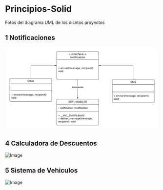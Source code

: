 # Principios-Solid
Fotos del diagrama UML de los disntos proyectos


## 1 Notificaciones
![Image](https://github.com/LuzPaty02/Principios-Solid/blob/main/Blank%20diagram.png)

## 4 Calculadora de Descuentos
![Image](https://github.com/user-attachments/assets/8c44162c-705e-468d-b0a3-34bc6719837f)

## 5 Sistema de Vehiculos

![Image](https://github.com/user-attachments/assets/0ff51827-6850-4ac3-b4ce-542f1a76e66f)
